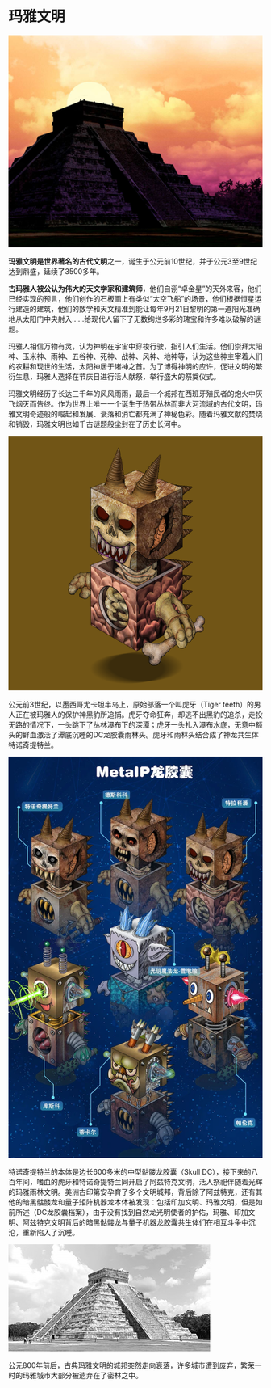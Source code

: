 # 玛雅文明



![](../.gitbook/assets/4.jpeg)

**玛雅文明是世界著名的古代文明**之一，诞生于公元前10世纪，并于公元3至9世纪达到鼎盛，延续了3500多年。

**古玛雅人被公认为伟大的天文学家和建筑师**，他们自诩“卓金星”的天外来客，他们已经实现的预言，他们创作的石板画上有类似“太空飞船”的场景，他们根据恒星运行建造的建筑，他们的数学和天文精准到能让每年9月21日黎明的第一道阳光准确地从太阳门中央射入……给现代人留下了无数绚烂多彩的瑰宝和许多难以破解的谜题。

玛雅人相信万物有灵，认为神明在宇宙中穿梭行驶，指引人们生活。他们崇拜太阳神、玉米神、雨神、五谷神、死神、战神、风神、地神等，认为这些神主宰着人们的农耕和现世的生活，太阳神居于诸神之首。为了博得神明的应许，促进文明的繁衍生息，玛雅人选择在节庆日进行活人献祭，举行盛大的祭奠仪式。

玛雅文明经历了长达三千年的风风雨雨，最后一个城邦在西班牙殖民者的炮火中灰飞烟灭而告终。作为世界上唯一一个诞生于热带丛林而非大河流域的古代文明，玛雅文明奇迹般的崛起和发展、衰落和消亡都充满了神秘色彩。随着玛雅文献的焚烧和销毁，玛雅文明也如千古谜题般尘封在了历史长河中。

![DC雨林头-特诺奇提特兰](../.gitbook/assets/9328.png)

公元前3世纪，以墨西哥尤卡坦半岛上，原始部落一个叫虎牙（Tiger teeth）的男人正在被玛雅人的保护神黑豹所追捕。虎牙夺命狂奔，却逃不出黑豹的追杀，走投无路的情况下，一头跳下了丛林瀑布下的深潭；虎牙一头扎入瀑布水底，无意中额头的鲜血激活了潭底沉睡的DC龙胶囊雨林头。虎牙和雨林头结合成了神龙共生体特诺奇提特兰。

![](../.gitbook/assets/6.webp)

特诺奇提特兰的本体是边长600多米的中型骷髅龙胶囊（Skull DC），接下来的八百年间，嗜血的虎牙和特诺奇提特兰同开启了阿兹特克文明，活人祭祀伴随着光辉的玛雅雨林文明。美洲古印第安孕育了多个文明城邦，背后除了阿兹特克，还有其他的暗黑骷髅龙和量子矩阵机器龙本体被发现：包括印加文明、玛雅文明，但是如前所述（DC龙胶囊档案），由于没有找到自然龙光明使者的护佑，玛雅、印加文明、阿兹特克文明背后的暗黑骷髅龙与量子机器龙胶囊共生体们在相互斗争中沉沦，重新陷入了沉睡。

![](<../.gitbook/assets/1 (1).jpeg>)

公元800年前后，古典玛雅文明的城邦突然走向衰落，许多城市遭到废弃，繁荣一时的玛雅城市大部分被遗弃在了密林之中。
